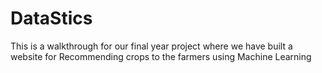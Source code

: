 # DataStics
This is a walkthrough for our final year project where we have built a website for Recommending crops to the farmers using Machine Learning 
